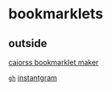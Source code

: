 # bookmarklets

## outside

[caiorss bookmarklet maker](https://caiorss.github.io/bookmarklet-maker/)

[`gh`](https://github.com/theus/instantgram) [instantgram](https://theus.github.io/instantgram/)

